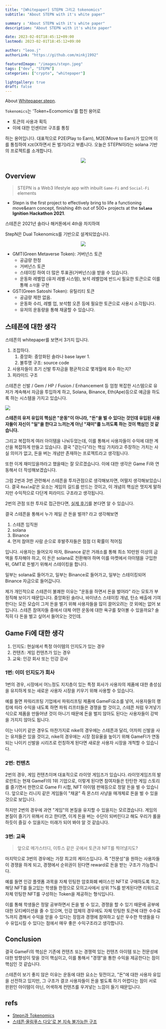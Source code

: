 ```yaml
---
title: "[Whitepaper] STEPN 그리고 tokenomics"
subtitle: "About STEPN with it's white paper"

summary : "About STEPN with it's white paper"
description: "About STEPN with it's white paper"

date: 2023-02-01T18:45:12+09:00
lastmod: 2023-02-01T18:45:12+09:00

author: "leoo.j"
authorLink: "https://github.com/minkj1992"

featuredImage: "/images/stepn.jpeg"
tags: ["dev", "STEPN"]
categories: ["crypto", "whitepaper"]

lightgallery: true
draft: false
---
```


About [Whitepaper.stepn](https://whitepaper.stepn.com/).
<!--more-->

`Tokenomics`는 'Token+Ecomomics'를 합친 용어로

- 토큰의 사용과 획득
- 이에 대한 인센티브 구조를 통칭

하는 용어입니다. 대표적으로 P2E(Play to Earn), M2E(Move to Earn)가 있으며 이를 통칭하여 `X2E`(X하면서 돈 벌기)라고 부릅니다. 오늘은 STEPN이라는 solana 기반의 프로젝트를 소개합니다.

<center>

![](/images/stepn_apps.png)

</center>

## Overview

> STEPN is a Web3 lifestyle app with inbuilt `Game-Fi` and `Social-Fi` elements


- Stepn is the first project to effectively bring to life a functioning move&earn concept, finishing 4th out of 500+ projects at the **`Solana` Ignition Hackathon 2021**.

스테픈은 2021년 솔라나 해커톤에서 4th을 차지하여  

StepN은 Dual Tokenomics를 기반으로 설계되었습니다.


<center>

![](/images/stepn_tokens.png)

</center>

- GMT(Green Metaverse Token): 거버넌스 토큰
    - 공급량 한정
    - 거버넌스 토큰
    - 스테이킹 하여 더 많은 투표권(거버넌스)을 받을 수 있습니다.
    - 운동화 레벨업 (유저 레벨 시스템), 보석 레벨업에 반드시 필요한 토큰으로 이를 통해 `소각`을 구현
- GST(Green Satoshi Token): 유틸리티 토큰
    - 공급량 제한 없음. 
    - 운동화 수리, 레벨 업, 보석함 오픈 등에 필요한 토큰으로 사용시 소각됩니다. 
    - 유저의 운동량을 통해 채굴할 수 있습니다. 

## 스테픈에 대한 생각

스테픈의 whitepaper를 보면서 3가지 입니다. 

1. 조잡하다.
    1. 중앙화: 중앙화된 솔라나 base layer 1.
    2. 불투명 구조: source code 
2. 사용자들이 초기 신발 투자금을 평균적으로 몇개월에 회수 하는지?
3. 피라미드 구조

스테픈은 신발 / Gem / HP / Fusion / Enhancement 등 엄청 복잡한 시스템으로 유저가 계속해서 자금을 투입하게 하고, Solana, Binance, Eth(Ape)등으로 예금을 하도록 하는 시스템을 가지고 있습니다.

![](images/stepn_tokenomics.png)


**스테픈의 유저 유입의 핵심은 "운동"이 아니라, "돈"을 벌 수 있다는 것인데 유입된 사용자들이 자신이 "일"을 한다고 느끼는게 아닌 "재미"를 느끼도록 하는 것이 핵심인 것 같습니다.**

그리고 복잡하게 여러 아이템을 나눠두었는데, 이를 통해서 사용자들이 수익에 대한 계산을 복잡하게 만들고 있습니다. 결국 "걷는다"라는 핵심 가치라고 주장하는 가치는 사실 의미가 없고, 돈을 버는 개념만 존재하는 프로젝트라고 생각됩니다. 

또한 이게 재미있을까라고 했을때는 잘 모르겠습니다. 이에 대한 생각은 Game Fi와 연동해서 더 작성해보겠습니다.

그럼 2번과 3번 관련해서 스테픈을 투자관점으로 생각해보자면, 어떨지 생각해보았습니다. 결국 `Realm`같은 요소는 게임의 길드를 만드는 것이고, 이 개념의 핵심은 멋지게 말하지만 수익적으로 다단계 피라미드 구조라고 생각됩니다.

2번의 관점 또한 투자로 접근한다면, [실제 후기](https://happyinvest2021.tistory.com/222)를 본다면 알 수 있습니다.


결국 스테픈을 통해서 누가 제일 큰 돈을 벌까? 라고 생각해보면

1. 스테픈 임직원
2. solana
3. Binance
4. 먼저 참여한 사람 순으로 후발주자들은 점점 더 확률이 적어짐

입니다. 사용자는 들어오자 마자, Binance 같은 거래소를 통해 최소 10만원 이상의 금액을 투자해야 하고, 이 돈은 solana로 전환해야 하며 이를 마켓에서 아이템을 구입한 뒤, GMT로 돈벌기 위해서 스테이킹을 합니다.

일부는 solana로 들어가고, 일부는 Binance로 들어가고, 일부는 스테이킹되어 Binance 자금으로 들어갑니다.

제가 개인적으로 스테픈이 불쾌한 이유는 "운동을 하면서 돈을 벌어라" 라는 모토가 부정직해 보이기 때문입니다. 중앙화된 솔라나, 바이낸스 스테이킹 개념, 탄소 배출에 기여한다는 모든 모습이 그저 돈을 벌기 위해 사용자들을 많이 끌어오려는 것 외에는 없어 보입니다. 스테픈 참여자들 중에서 대체 어떤 운동에 대한 욕구를 찾아볼 수 있을까요? 솔직히 다 돈을 벌고 싶어서 들어오는 것인데.

## Game Fi에 대한 생각


1. 인지도: 현실에서 특정 아이템의 인지도가 있는 경우
2. 컨텐츠: 게임 컨텐츠가 있는 경우
3. 교육: 인강 회사 또는 인강 강사


### 1번: 이미 인지도가 회사

1번의 경우, 시장에서 어느정도 지지층이 있는 특정 회사가 사용자의 제품에 대한 충성심을 유지하게 또는 새로운 사용자 시장을 키우기 위해 사용할 수 있습니다.

예를 들면 파워리프팅 기업에서 파워리프팅 제품에 GameFi요소를 넣어, 사용자들의 랭킹에 따라 수익을 내도록 하면 파워 리프터들은 경쟁을 할 것이고, 스테픈 처럼 우겨넣기 식으로 제품을 만들어낸 것이 아니기 때문에 돈을 벌지 않아도 된다는 사용자들이 강박을 가지지 않아도 됩니다.

이는 나이키 같은 경우도 마찬가지로 nike의 경우에는 스테픈과 달리, 어차피 신발을 사는 유저들은 있을 것이고, nike의 경우에는 시장 점유율을 높이기 위해 GameFI가 연동되는 나이키 신발을 시리즈로 런칭하게 된다면 새로운 사용자 시장을 개척할 수 있습니다.

### 2번: 컨텐츠
2번의 경우, 게임 컨텐츠이며 대표적으로 라이엇 게임즈가 있습니다. 라이엇게임즈의 발로란트는 현재 GameFI의 1위 기업으로, 이렇게 된다면 참여자들은 탄탄한 게임 스토리를 즐기면서 한편으로 Game FI 시합, NFT 아이템 판매등으로 정말 돈을 벌 수 있습니다. 앞으로는 리니지 같은 게임들이 "채굴" 즉 몬스터 사냥을 매개체로 돈을 벌 수 있을 것으로 보입니다.

하지만 2번의 경우에 과연 "게임"의 본질을 유지할 수 있을지는 모르겠습니다.
게임의 본질이 즐기기 위해서 라고 한다면, 이게 돈을 버는 수단이 되버린다고 해도 우리가 롤을 하듯이 즐길 수 있을지는 미래가 되어 봐야 알 것 같습니다.

### 3번: 교육
> 앞으로 메가스터디, 이투스 같은 곳에서 토큰과 NFT를 찍어낼지도?

마지막으로 3번의 경우에는 가장 최고의 케이스입니다. 즉 "전문성"을 원하는 사용자들이 경쟁을 하게 되고, 경쟁에서 순위권이 된다면 reward로 돈을 받는 구조가 가능합니다. 

예를 들면 인강 플렛폼 과목을 자체 민팅한 암호화폐 베이스인 NFT로 구매하도록 하고, 해당 NFT를 들고있는 학생들 한정으로 모의고사에서 상위 ?%를 받게된다면 리워드로 자체 민팅한 NFT를 구성하는 Token을 제공하는 형식입니다.

이를 통해 학생들은 정말 공부하면서 돈을 벌 수 있고, 경쟁을 할 수 있기 때문에 공부에 대한 모티베이션을 줄 수 있으며, 인강 업체의 경우에도 자체 민팅한 토큰에 대한 수수료 %까지 겸해서 수익을 얻을 수 있다는 장점과 경쟁에 참여하고 싶은 우수한 학생들을 다수 유입시킬 수 있다는 점에서 매우 좋은 수익구조라고 생각합니다.


## Conclusion

결국 GameFi의 핵심은 기존에 컨텐츠 또는 경쟁력 있는 컨텐츠 아이템 또는 전문성에 대한 방향성이 맞을 것이 핵심이고, 이를 통해서 "경쟁"을 통한 수익을 제공한다는 점이 핵심인 것 같습니다.

스테픈이 보기 좋지 않은 이유는 운동에 대한 요소는 뒷전이고, "돈"에 대한 사용자 유입을 선전하고 있지만, 그 구조가 결코 사용자들이 돈을 벌도록 하기 어렵다는 점이 서로 윈윈인 아이템이 아닌, 어색하게 컨텐츠를 우겨넣는 느낌이 들기 때문입니다.


## refs

- [Stepn과 Tokenomics](https://www.xreal.info/0ec943e4-386a-4c97-abb4-8983a97bdcec)
- [스테픈·올림푸스 다오'로 본 지속 불가능한 구조](https://xangle.io/insight/research/63c74e386dcf0e1e5e10f63c)

